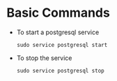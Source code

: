# Basic Commands

- To start a postgresql service

  `sudo service postgresql start`

- To stop the service

  `sudo service postgresql stop`
